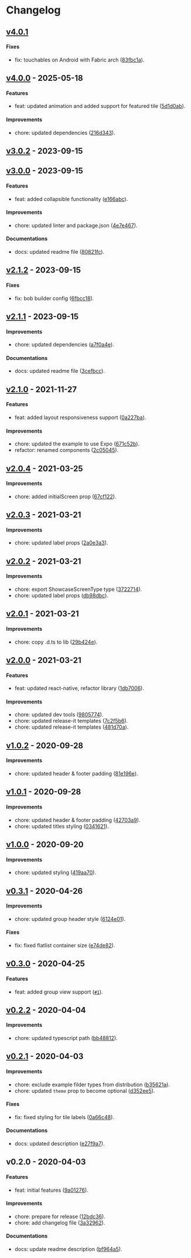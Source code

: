 # Changelog

## [v4.0.1](https://github.com/gorhom/showcase-template/compare/v4.0.0...v4.0.1)

#### Fixes

- fix: touchables on Android with Fabric arch ([83fbc1a](https://github.com/gorhom/showcase-template/commit/83fbc1ac46cc6042331ae81045bba450bbea43da)).

## [v4.0.0](https://github.com/gorhom/showcase-template/compare/v3.0.2...v4.0.0) - 2025-05-18

#### Features

- feat: updated animation and added support for featured tile ([5d1d0ab](https://github.com/gorhom/showcase-template/commit/5d1d0ab5be5126e820bf017d24972e9a5db0d132)).

#### Improvements

- chore: updated dependencies ([216d343](https://github.com/gorhom/showcase-template/commit/216d343c8f93ed31087c9b01166780b956fb6ab0)).

## [v3.0.2](https://github.com/gorhom/showcase-template/compare/v3.0.0...v3.0.2) - 2023-09-15

## [v3.0.0](https://github.com/gorhom/showcase-template/compare/v2.1.2...v3.0.0) - 2023-09-15

#### Features

- feat: added collapsible functionality ([e166abc](https://github.com/gorhom/showcase-template/commit/e166abcc94a6b9c5c8bf68eeedb7c67b3c89c7e5)).

#### Improvements

- chore: updated linter and package.json ([4e7e467](https://github.com/gorhom/showcase-template/commit/4e7e46789b691e247fcdc6c7ba08ec58d5c493f5)).

#### Documentations

- docs: updated readme file ([80821fc](https://github.com/gorhom/showcase-template/commit/80821fcb5b7be9dd8c1166b6eab7842e53b4445a)).

## [v2.1.2](https://github.com/gorhom/showcase-template/compare/v2.1.1...v2.1.2) - 2023-09-15

#### Fixes

- fix: bob builder config ([6fbcc18](https://github.com/gorhom/showcase-template/commit/6fbcc18de358f29690cd210eaf6eedc6eaf2ea3a)).

## [v2.1.1](https://github.com/gorhom/showcase-template/compare/v2.1.0...v2.1.1) - 2023-09-15

#### Improvements

- chore: updated dependencies ([a7f0a4e](https://github.com/gorhom/showcase-template/commit/a7f0a4e120f2f4cb3404c0deadb3f1c2572ffd3d)).

#### Documentations

- docs: updated readme file ([3cefbcc](https://github.com/gorhom/showcase-template/commit/3cefbcca27349665aa47bd5bd38cbd56aa6c548a)).

## [v2.1.0](https://github.com/gorhom/showcase-template/compare/v2.0.4...v2.1.0) - 2021-11-27

#### Features

- feat: added layout responsiveness support ([0a227ba](https://github.com/gorhom/showcase-template/commit/0a227ba2867d364abcf3a78ef989b0c4a3bed712)).

#### Improvements

- chore: updated the example to use Expo ([671c52b](https://github.com/gorhom/showcase-template/commit/671c52bcabb612c006c3f29249a2b2db6f21310d)).
- refactor: renamed components ([2c05045](https://github.com/gorhom/showcase-template/commit/2c050455b3d6df348866547f017dd96b7febf273)).

## [v2.0.4](https://github.com/gorhom/showcase-template/compare/v2.0.3...v2.0.4) - 2021-03-25

#### Improvements

- chore: added initialScreen prop ([67cf122](https://github.com/gorhom/showcase-template/commit/67cf12224adefd46b2cbaf43033a18c25f7c3d6a)).

## [v2.0.3](https://github.com/gorhom/showcase-template/compare/v2.0.2...v2.0.3) - 2021-03-21

#### Improvements

- chore: updated label props ([2a0e3a3](https://github.com/gorhom/showcase-template/commit/2a0e3a3603ad03cbeaea54ed20e72f1a71ccb5c9)).

## [v2.0.2](https://github.com/gorhom/showcase-template/compare/v2.0.1...v2.0.2) - 2021-03-21

#### Improvements

- chore: export ShowcaseScreenType type ([3722714](https://github.com/gorhom/showcase-template/commit/3722714c623786eaf700c51926e4fa449c21adff)).
- chore: updated label props ([db98dbc](https://github.com/gorhom/showcase-template/commit/db98dbc032fbe09a92d4e99a5bae122ff5d35d8c)).

## [v2.0.1](https://github.com/gorhom/showcase-template/compare/v2.0.0...v2.0.1) - 2021-03-21

#### Improvements

- chore: copy .d.ts to lib ([29b424e](https://github.com/gorhom/showcase-template/commit/29b424e8ea0b9289b6ad836fb4c452d93064f87a)).

## [v2.0.0](https://github.com/gorhom/showcase-template/compare/v1.0.2...v2.0.0) - 2021-03-21

#### Features

- feat: updated react-native, refactor library ([1db7006](https://github.com/gorhom/showcase-template/commit/1db70060b13fe788bdc9d32a91bef8f62f85ee40)).

#### Improvements

- chore: updated dev tools ([9805774](https://github.com/gorhom/showcase-template/commit/980577409bc7e0c7d8d2a850b60a468aadf86922)).
- chore: updated release-it templates ([7c2f5b6](https://github.com/gorhom/showcase-template/commit/7c2f5b6acbc04c19097e7cab479feb1d95c8330e)).
- chore: updated release-it templates ([481d70a](https://github.com/gorhom/showcase-template/commit/481d70af1bb90f6fab045a6ca04cc3bcf263e9c3)).

## [v1.0.2](https://github.com/gorhom/showcase-template/compare/v1.0.1...v1.0.2) - 2020-09-28

#### Improvements

- chore: updated header & footer padding ([81e196e](https://github.com/gorhom/showcase-template/commit/81e196eac6b18090a618199b48f6399c4fb31b5e)).

## [v1.0.1](https://github.com/gorhom/showcase-template/compare/v1.0.0...v1.0.1) - 2020-09-28

#### Improvements

- chore: updated header & footer padding ([42703a9](https://github.com/gorhom/showcase-template/commit/42703a96e3414a1c2816826cabbe8b403d0311b6)).
- chore: updated titles styling ([0341621](https://github.com/gorhom/showcase-template/commit/034162135e0a93b4b7cffba1c700c875b75dc7cb)).

## [v1.0.0](https://github.com/gorhom/showcase-template/compare/v0.3.1...v1.0.0) - 2020-09-20

#### Improvements

- chore: updated styling ([419aa70](https://github.com/gorhom/showcase-template/commit/419aa700e57b3f73c52763bca3b3d5588687d82d)).

## [v0.3.1](https://github.com/gorhom/showcase-template/compare/v0.3.0...v0.3.1) - 2020-04-26

#### Improvements

- chore: updated group header style ([6124e01](https://github.com/gorhom/showcase-template/commit/6124e01f3a0fdce942d7645f5ea2bb7d3f9ed135)).

#### Fixes

- fix: fixed flatlist container size ([e74de82](https://github.com/gorhom/showcase-template/commit/e74de8298cbe416f2d4ffbdaebdb34c4aea0c35f)).

## [v0.3.0](https://github.com/gorhom/showcase-template/compare/v0.2.2...v0.3.0) - 2020-04-25

#### Features

- feat: added group view support ([`#1`](https://github.com/gorhom/showcase-template/pull/1)).

## [v0.2.2](https://github.com/gorhom/showcase-template/compare/v0.2.1...v0.2.2) - 2020-04-04

#### Improvements

- chore: updated typescript path ([bb48812](https://github.com/gorhom/showcase-template/commit/bb488123bf9f266a4e88885c2ada32cb4cbfd8bd)).

## [v0.2.1](https://github.com/gorhom/showcase-template/compare/v0.2.0...v0.2.1) - 2020-04-03

#### Improvements

- chore: exclude example filder types from distribution ([b35621a](https://github.com/gorhom/showcase-template/commit/b35621ad6b93fc774ccb5bb089478defb09a8ed2)).
- chore: updated `theme` prop to become optional ([d352ee5](https://github.com/gorhom/showcase-template/commit/d352ee558effcf68803162594d1e4feb97ab4d4f)).

#### Fixes

- fix: fixed styling for tile labels ([0a66c48](https://github.com/gorhom/showcase-template/commit/0a66c48631ee1d465b50460af3bc3bdbce25d1cd)).

#### Documentations

- docs: updated description ([e27f9a7](https://github.com/gorhom/showcase-template/commit/e27f9a755913d967b8ff13fd475063c7bc687302)).

## v0.2.0 - 2020-04-03

#### Features

- feat: initial features ([9a01276](https://github.com/gorhom/showcase-template/commit/9a01276c293f548d4cc3fb201b122a5da419548b)).

#### Improvements

- chore: prepare for release ([12bdc36](https://github.com/gorhom/showcase-template/commit/12bdc36d2b99dabef6110d9e5ea55bc9be99a5cb)).
- chore: add changelog file ([3a32962](https://github.com/gorhom/showcase-template/commit/3a3296234d15de0e659ef48a9472ef9306d7f49c)).

#### Documentations

- docs: update readme description ([bf964a5](https://github.com/gorhom/showcase-template/commit/bf964a564110eeddc40254883cec5d81373fc04b)).
